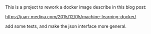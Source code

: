 This is a project to rework a docker image describe in this blog post:

https://juan-medina.com/2015/12/05/machine-learning-docker/

add some tests, and make the json interface more general.
